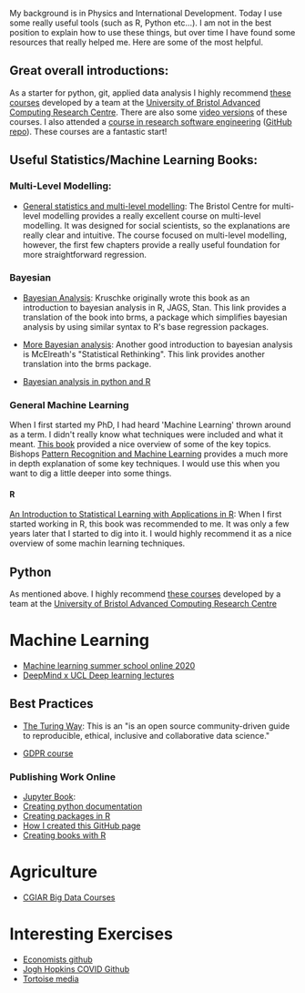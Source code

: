 My background is in Physics and International Development. Today I use some really useful tools (such as R, Python etc...). I am not in the best position to explain how to use these things, but over time I have found some resources that really helped me. Here are some of the most helpful. 

## Great overall introductions:

As a starter for python, git, applied data analysis I highly recommend [these courses](https://milliams.com/courses/#courses) developed by a team at the [University of Bristol Advanced Computing Research Centre](https://www.bristol.ac.uk/acrc/acrc-training/). There are also some [video versions](https://www.youtube.com/channel/UCv3dZ12v9kI4ZO1cAQouJvA) of these courses. I also attended a [course in research software engineering](https://alan-turing-institute.github.io/rsd-engineeringcourse/) ([GitHub repo](https://github.com/alan-turing-institute/rsd-engineeringcourse)). These courses are a fantastic start!

## Useful Statistics/Machine Learning Books:

### Multi-Level Modelling: 

* [General statistics and multi-level modelling](http://www.bristol.ac.uk/cmm/learning/online-course/): The Bristol Centre for multi-level modelling provides a really excellent course on multi-level modelling. It was designed for social scientists, so the explanations are really clear and intuitive. The course focused on multi-level modelling, however, the first few chapters provide a really useful foundation for more straightforward regression. 

### Bayesian


* [Bayesian Analysis](https://bookdown.org/ajkurz/DBDA_recoded/): Kruschke originally wrote this book as an introduction to bayesian analysis in R, JAGS, Stan. This link provides a translation of the book into brms, a package which simplifies bayesian analysis by using similar syntax to R's base regression packages.

* [More Bayesian analysis](https://bookdown.org/ajkurz/Statistical_Rethinking_recoded/): Another good introduction to bayesian analysis is McElreath's "Statistical Rethinking". This link provides another translation into the brms package.

* [Bayesian analysis in python and R](https://towardsdatascience.com/a-bayesian-approach-to-linear-mixed-models-lmm-in-r-python-b2f1378c3ac8)

### General Machine Learning

When I first started my PhD, I had heard 'Machine Learning' thrown around as a term. I didn't really know what techniques were included and what it meant. [This book](http://themlbook.com/) provided a nice overview of some of the key topics. Bishops [Pattern Recognition and Machine Learning](http://users.isr.ist.utl.pt/~wurmd/Livros/school/Bishop%20-%20Pattern%20Recognition%20And%20Machine%20Learning%20-%20Springer%20%202006.pdf) provides a much more in depth explanation of some key techniques. I would use this when you want to dig a little deeper into some things.

####  R

[An Introduction to Statistical Learning with Applications in R](https://link.springer.com/book/10.1007/978-1-4614-7138-7): When I first started working in R, this book was recommended to me. It was only a few years later that I started to dig into it. I would highly recommend it as a nice overview of some machin learning techniques.


## Python 

As mentioned above. I highly recommend [these courses](https://milliams.com/courses/#courses) developed by a team at the [University of Bristol Advanced Computing Research Centre](https://www.bristol.ac.uk/acrc/acrc-training/)

# Machine Learning

* [Machine learning summer school online 2020](http://mlss.tuebingen.mpg.de/2020/schedule.html)
* [DeepMind x UCL Deep learning lectures](https://www.youtube.com/watch?v=7R52wiUgxZI&feature=youtu.be)

## Best Practices 

* [The Turing Way](https://the-turing-way.netlify.app/welcome): This is an "is an open source community-driven guide to reproducible, ethical, inclusive and collaborative data science."

* [GDPR course](https://bigdata-cgiar.course.tc/gdpr-for-international-development/c/introduction-21gL8qV1rasgWwDoSoaHW6/welcome-5qcWxCnsvPW1kEJ6isXK9J)

### Publishing Work Online

* [Jupyter Book](https://jupyterbook.org/intro.html): 
* [Creating python documentation](https://www.sphinx-doc.org/en/master/)
* [Creating packages in R](http://r-pkgs.had.co.nz/intro.html)
* [How I created this GitHub page](https://mmistakes.github.io/minimal-mistakes/docs/configuration/)
* [Creating books with R](https://bookdown.org/yihui/bookdown/)

# Agriculture 

* [CGIAR Big Data Courses](https://bigdata.cgiar.org/webinars/)

# Interesting Exercises

* [Economists github](https://github.com/TheEconomist)
* [Jogh Hopkins COVID Github](https://github.com/CSSEGISandData/COVID-19)
* [Tortoise media](https://github.com/tortoisemedia-com)
